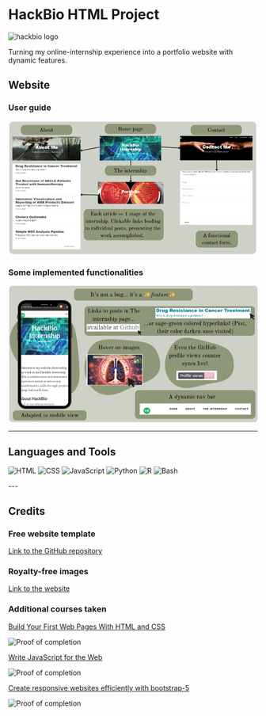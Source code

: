 <h1 align="left">HackBio HTML Project</h1>

<img src="https://github.com/user-attachments/assets/cb259655-a975-4f1c-ac88-73bd69ba4146" alt="hackbio logo" />

<p>Turning my online-internship experience into a portfolio website with dynamic features. </p>

<h2 align="left">Website</h2>

<h3 align="left">User guide</h3>

<img src="https://raw.githubusercontent.com/Sarani-NS/HackBio-HTML-Project.io/c85e8be93a289be55422eb600ead6584610fedf7/img/overview.png" alt="overview"/>

<h3 align="left">Some implemented functionalities</h3>

<img src="https://raw.githubusercontent.com/Sarani-NS/HackBio-HTML-Project.io/refs/heads/main/img/functionalities.png" alt="functionalities"/>

---

<h2 align="left">Languages and Tools</h2>

<p align="left">
  <img src="https://github.com/yurijserrano/Github-Profile-Readme-Logos/blob/master/others/html.svg" alt="HTML" width="40" height="40"/>
  
  <img src="https://github.com/yurijserrano/Github-Profile-Readme-Logos/blob/master/others/css.svg" alt="CSS" width="40" height="40"/>
  
  <img src="https://github.com/yurijserrano/Github-Profile-Readme-Logos/blob/master/programming%20languages/javascript.svg" alt="JavaScript" width="40" height="40"/>

  <img src="https://github.com/yurijserrano/Github-Profile-Readme-Logos/blob/master/programming%20languages/python.svg" alt="Python" width="40" height="40"/>

  <img src="https://github.com/user-attachments/assets/bdc6d7eb-50c5-4161-8040-8a5586ad4101" alt="R" width="40" height="40"/>
  
  <img src="https://github.com/yurijserrano/Github-Profile-Readme-Logos/blob/master/programming%20languages/bash.svg" alt="Bash" width="40" height="40"/>

</p>
---

<h2 align="left">Credits</h2>

<h3 align="left">Free website template</h3>

<a href ="https://github.com/learning-zone/website-templates/tree/master/startbootstrap-clean-blog-1.0.2">Link to the GitHub repository</a>

<h3 align="left">Royalty-free images</h3>

<a href ="https://pixabay.com/fr/">Link to the website</a>

<h3 align="left">Additional courses taken</h3>

<a href ="https://openclassrooms.com/en/courses/5265446-build-your-first-web-pages-with-html-and-css">Build Your First Web Pages With HTML and CSS</a>

<img src="https://github.com/user-attachments/assets/6702430a-dbeb-4d22-a139-3cf3c5fc59de" alt="Proof of completion" />

<a href ="https://openclassrooms.com/en/courses/5493201-write-javascript-for-the-web">Write JavaScript for the Web</a>

<img src="https://github.com/user-attachments/assets/c5d498b0-936a-4c92-9b86-9672b97b15ec" alt="Proof of completion" />

<a href ="https://openclassrooms.com/en/courses/7655936-create-responsive-websites-efficiently-with-bootstrap-5">Create responsive websites efficiently with bootstrap-5</a>

<img src="https://github.com/user-attachments/assets/ee760a91-b44c-4c4e-927f-b9a6b64b4854" alt="Proof of completion" />

